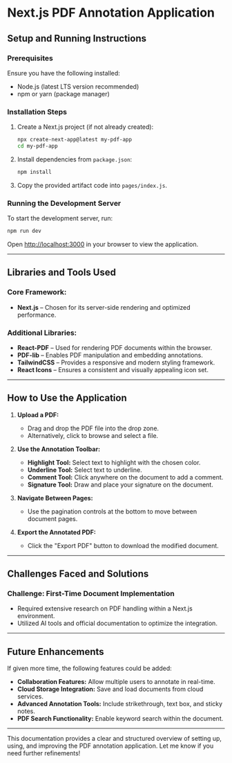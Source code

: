 # Next.js PDF Annotation Application

## Setup and Running Instructions

### Prerequisites
Ensure you have the following installed:
- Node.js (latest LTS version recommended)
- npm or yarn (package manager)

### Installation Steps
1. Create a Next.js project (if not already created):
   ```bash
   npx create-next-app@latest my-pdf-app
   cd my-pdf-app
   ```
2. Install dependencies from `package.json`:
   ```bash
   npm install
   ```
3. Copy the provided artifact code into `pages/index.js`.

### Running the Development Server
To start the development server, run:
```bash
npm run dev
```

Open [http://localhost:3000](http://localhost:3000) in your browser to view the application.

---

## Libraries and Tools Used
### Core Framework:
- **Next.js** – Chosen for its server-side rendering and optimized performance.

### Additional Libraries:
- **React-PDF** – Used for rendering PDF documents within the browser.
- **PDF-lib** – Enables PDF manipulation and embedding annotations.
- **TailwindCSS** – Provides a responsive and modern styling framework.
- **React Icons** – Ensures a consistent and visually appealing icon set.

---

## How to Use the Application
1. **Upload a PDF:**
   - Drag and drop the PDF file into the drop zone.
   - Alternatively, click to browse and select a file.

2. **Use the Annotation Toolbar:**
   - **Highlight Tool:** Select text to highlight with the chosen color.
   - **Underline Tool:** Select text to underline.
   - **Comment Tool:** Click anywhere on the document to add a comment.
   - **Signature Tool:** Draw and place your signature on the document.

3. **Navigate Between Pages:**
   - Use the pagination controls at the bottom to move between document pages.

4. **Export the Annotated PDF:**
   - Click the "Export PDF" button to download the modified document.

---

## Challenges Faced and Solutions
### Challenge: First-Time Document Implementation
- Required extensive research on PDF handling within a Next.js environment.
- Utilized AI tools and official documentation to optimize the integration.

---

## Future Enhancements
If given more time, the following features could be added:
- **Collaboration Features:** Allow multiple users to annotate in real-time.
- **Cloud Storage Integration:** Save and load documents from cloud services.
- **Advanced Annotation Tools:** Include strikethrough, text box, and sticky notes.
- **PDF Search Functionality:** Enable keyword search within the document.

---

This documentation provides a clear and structured overview of setting up, using, and improving the PDF annotation application. Let me know if you need further refinements!

